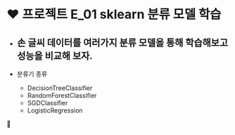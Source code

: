 # ❤ 프로젝트 E_01 sklearn 분류 모델 학습

- ## 손 글씨 데이터를 여러가지 분류 모델을 통해 학습해보고 성능을 비교해 보자.

-  분류기 종류
    - DecisionTreeClassifier
    - RandomForestClassifier
    - SGDClassifier
    - LogisticRegression

💛